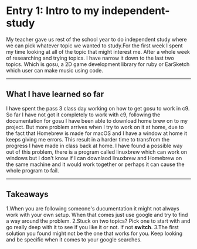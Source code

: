 # Entry 1: Intro to my independent-study
My teacher gave us rest of the school year to do independent study where we can pick whatever topic we wanted to study.For the first week I spent my time 
looking at all of the topic that might interest me. After a whole week of researching and trying topics. I have narrow it down to the last 
two topics. Which is gosu, a 2D game development library for ruby or EarSketch which user can make music using code.
___
## What I have learned so far
I have spent the pass 3 class day working on how to get gosu to work in c9. So far I have not got it completely to work with c9, following the documentation 
for gosu I have been able to download home brew on to my project. But more problem arrives when I try to work on it at home, due to the fact that 
Homebrew is made for macOS and I have a window at home it keeps giving me errors. This result in a harder time to transfrom the progress I have made in class 
back at home. I have found a possible way out of this problem, there is a program called linuxbrew which can work on windows but I don't know if I can downlaod 
linuxbrew and Homebrew on the same machine and it would work together or perhaps it can cause the whole program to fail.
___
## Takeaways
1.When you are following someone's ducumentation it might not always work with your own setup. When that comes just use google and try to find a way around the problem.
2.Stuck on two topics? Pick one to start with and go really deep with it to see if you like it or not. If not **switch**.
3.The first solution you found might not be the one that works for you. Keep looking and be specific when it comes to your google searches.